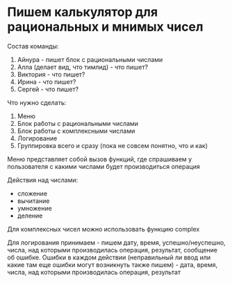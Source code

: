 # Пишем калькулятор для рациональных и мнимых чисел

Состав команды:
1. Айнура - пишет блок с рациональными числами
2. Алла (делает вид, что тимлид) - что пишет?
3. Виктория - что пишет?
4. Ирина - что пишет?
5. Сергей - что пишет?

Что нужно сделать:
1. Меню
2. Блок работы с рациональными числами
3. Блок работы с комплексными числами
4. Логирование
5. Группировка всего и сразу (пока не совсем понятно, что и как)

Меню представляет собой вызов функций, где спрашиваем у пользователя с какими числами будет производиться операция

Действия над числами:
 - сложение
 - вычитание
 - умножение
 - деление
 
Для комплексных чисел можно использовать функцию complex

Для логирования принимаем - пишем дату, время, успешно/неуспешно, числа, над которыми производилась операция, результат, сообщение об ошибке.
Ошибки в каждом действии (неправильный ли ввод или какие там еще ошибки могут возникнуть также пишем) - дата, время, числа, над которыми производилась операция, результат
